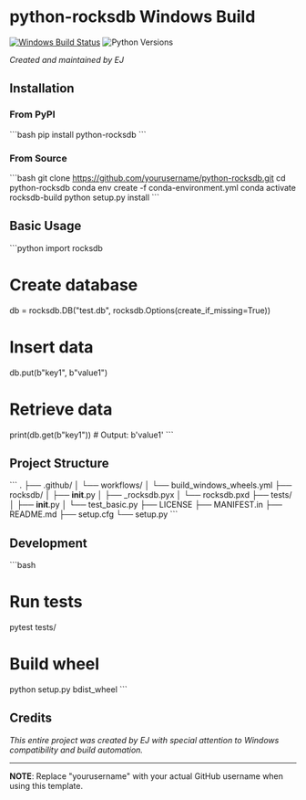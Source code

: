 # python-rocksdb Windows Build

[![Windows Build Status](https://img.shields.io/badge/Windows-Build-informational)](https://github.com/EJyoungc/python-rocksdb/actions)
![Python Versions](https://img.shields.io/badge/Python-3.8|3.9|3.10|3.11|3.12-blue)

*Created and maintained by EJ*

## Installation

### From PyPI
\```bash
pip install python-rocksdb
\```

### From Source
\```bash
git clone https://github.com/yourusername/python-rocksdb.git
cd python-rocksdb
conda env create -f conda-environment.yml
conda activate rocksdb-build
python setup.py install
\```

## Basic Usage
\```python
import rocksdb

# Create database
db = rocksdb.DB("test.db", rocksdb.Options(create_if_missing=True))

# Insert data
db.put(b"key1", b"value1")

# Retrieve data
print(db.get(b"key1"))  # Output: b'value1'
\```

## Project Structure
\```
.
├── .github/
│   └── workflows/
│       └── build_windows_wheels.yml
├── rocksdb/
│   ├── __init__.py
│   ├── _rocksdb.pyx
│   └── rocksdb.pxd
├── tests/
│   ├── __init__.py
│   └── test_basic.py
├── LICENSE
├── MANIFEST.in
├── README.md
├── setup.cfg
└── setup.py
\```

## Development
\```bash
# Run tests
pytest tests/

# Build wheel
python setup.py bdist_wheel
\```

## Credits
*This entire project was created by EJ with special attention to Windows compatibility and build automation.*

---

**NOTE**: Replace "yourusername" with your actual GitHub username when using this template.
